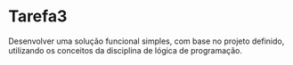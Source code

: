 # Tarefa3
Desenvolver uma solução funcional simples, com base no projeto definido, utilizando os conceitos da disciplina de lógica de programação. 
